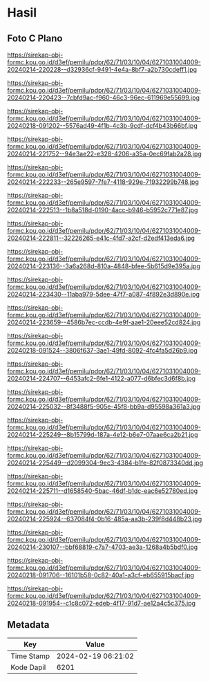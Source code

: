 # Hasil

## Foto C Plano

https://sirekap-obj-formc.kpu.go.id/d3ef/pemilu/pdpr/62/71/03/10/04/6271031004009-20240214-220228--d32936cf-9491-4e4a-8bf7-a2b730cdeff1.jpg

https://sirekap-obj-formc.kpu.go.id/d3ef/pemilu/pdpr/62/71/03/10/04/6271031004009-20240214-220423--7cbfd9ac-f960-46c3-96ec-611969e55699.jpg

https://sirekap-obj-formc.kpu.go.id/d3ef/pemilu/pdpr/62/71/03/10/04/6271031004009-20240218-091202--5576ad49-4f1b-4c3b-9cdf-dcf4b43b66bf.jpg

https://sirekap-obj-formc.kpu.go.id/d3ef/pemilu/pdpr/62/71/03/10/04/6271031004009-20240214-221752--94e3ae22-e328-4206-a35a-0ec69fab2a28.jpg

https://sirekap-obj-formc.kpu.go.id/d3ef/pemilu/pdpr/62/71/03/10/04/6271031004009-20240214-222233--265e9597-7fe7-4118-929e-71932299b748.jpg

https://sirekap-obj-formc.kpu.go.id/d3ef/pemilu/pdpr/62/71/03/10/04/6271031004009-20240214-222513--1b8a518d-0190-4acc-b946-b5952c771e87.jpg

https://sirekap-obj-formc.kpu.go.id/d3ef/pemilu/pdpr/62/71/03/10/04/6271031004009-20240214-222811--32226265-e41c-4fd7-a2cf-d2edf413eda6.jpg

https://sirekap-obj-formc.kpu.go.id/d3ef/pemilu/pdpr/62/71/03/10/04/6271031004009-20240214-223136--3a6a268d-810a-4848-bfee-5b615d9e395a.jpg

https://sirekap-obj-formc.kpu.go.id/d3ef/pemilu/pdpr/62/71/03/10/04/6271031004009-20240214-223430--11aba979-5dee-47f7-a087-4f892e3d890e.jpg

https://sirekap-obj-formc.kpu.go.id/d3ef/pemilu/pdpr/62/71/03/10/04/6271031004009-20240214-223659--4586b7ec-ccdb-4e9f-aae1-20eee52cd824.jpg

https://sirekap-obj-formc.kpu.go.id/d3ef/pemilu/pdpr/62/71/03/10/04/6271031004009-20240218-091524--3806f637-3ae1-49fd-8092-4fc4fa5d26b9.jpg

https://sirekap-obj-formc.kpu.go.id/d3ef/pemilu/pdpr/62/71/03/10/04/6271031004009-20240214-224707--6453afc2-6fe1-4122-a077-d6bfec3d6f8b.jpg

https://sirekap-obj-formc.kpu.go.id/d3ef/pemilu/pdpr/62/71/03/10/04/6271031004009-20240214-225032--8f3488f5-905e-45f8-bb9a-d95598a361a3.jpg

https://sirekap-obj-formc.kpu.go.id/d3ef/pemilu/pdpr/62/71/03/10/04/6271031004009-20240214-225249--8b15799d-187a-4e12-b6e7-07aae6ca2b21.jpg

https://sirekap-obj-formc.kpu.go.id/d3ef/pemilu/pdpr/62/71/03/10/04/6271031004009-20240214-225449--d2099304-9ec3-4384-b1fe-82f0873340dd.jpg

https://sirekap-obj-formc.kpu.go.id/d3ef/pemilu/pdpr/62/71/03/10/04/6271031004009-20240214-225711--d1658540-5bac-46df-b1dc-eac6e52780ed.jpg

https://sirekap-obj-formc.kpu.go.id/d3ef/pemilu/pdpr/62/71/03/10/04/6271031004009-20240214-225924--637084f4-0b16-485a-aa3b-239f8d448b23.jpg

https://sirekap-obj-formc.kpu.go.id/d3ef/pemilu/pdpr/62/71/03/10/04/6271031004009-20240214-230107--bbf68819-c7a7-4703-ae3a-1268a4b5bdf0.jpg

https://sirekap-obj-formc.kpu.go.id/d3ef/pemilu/pdpr/62/71/03/10/04/6271031004009-20240218-091706--16101b58-0c82-40a1-a3cf-eb655915bacf.jpg

https://sirekap-obj-formc.kpu.go.id/d3ef/pemilu/pdpr/62/71/03/10/04/6271031004009-20240218-091954--c1c8c072-edeb-4f17-91d7-ae12a4c5c375.jpg


## Metadata

| Key        | Value               |
| ---------- | ------------------- |
| Time Stamp | 2024-02-19 06:21:02 |
| Kode Dapil | 6201                |



